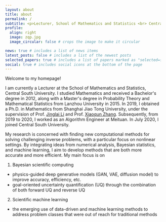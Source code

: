 ```yaml
---
layout: about
title: about
permalink: /
subtitle: <p>Lecturer, School of Mathematics and Statistics <br> Central South University<p>
profile:
  align: right
  image: zqp.jpg
  image_circular: false # crops the image to make it circular

news: true # includes a list of news items
latest_posts: false # includes a list of the newest posts
selected_papers: true # includes a list of papers marked as "selected={true}"
social: true # includes social icons at the bottom of the page
---
```


Welcome to my homepage!

I am currently a Lecturer at the School of Mathematics and Statistics, Central South University. I studied Mathematics and received a Bachelor's degree in 2012, along with a Master's degree in Probability Theory and Mathematical Statistics from Lanzhou University in 2015. In 2019, I obtained a Ph.D. in Mathematics from Shanghai Jiao Tong University, under the supervision of Prof. [Jinglai Li](https://lijinglai.github.io/) and Prof. [Xiaoqun Zhang](https://math.sjtu.edu.cn/faculty/xqzhang/index.html). Subsequently, from 2019 to 2020, I worked as an Algorithm Engineer at Meituan. In July 2020, I joined Central South University.

My research is concerned with finding new computational methods for solving challenging inverse problems, with a particular focus on nonlinear settings. By integrating ideas from numerical analysis, Bayesian statistics, and machine learning, I aim to develop methods that are both more accurate and more efficient. My main focus is on
1. Bayesian scientific computing
- physics-guided deep generative models (GAN, VAE, diffusion model) to improve accuracy, efficiency, etc.
- goal-oriented uncertainty quantification (UQ) through the combination of both forward UQ and reverse UQ

2. Scientific machine learning
- the emerging use of data-driven and machine learning methods to address problem classes that were out of reach for traditional methods
